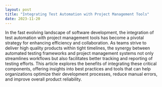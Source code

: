 ```yaml
---
layout: post
title: "Integrating Test Automation with Project Management Tools"
date: 2023-11-20
---
```


In the fast evolving landscape of software development, the integration of test automation with project management tools has become a pivotal strategy for enhancing efficiency and collaboration. As teams strive to deliver high quality products within tight timelines, the synergy between automated testing frameworks and project management systems not only streamlines workflows but also facilitates better tracking and reporting of testing efforts. This article explores the benefits of integrating these critical components, offering insights into best practices and tools that can help organizations optimize their development processes, reduce manual errors, and improve overall product reliability.
